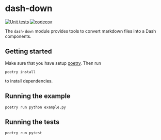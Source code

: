# dash-down

[![Unit tests](https://github.com/emilhe/dash-down/actions/workflows/python-test.yml/badge.svg)](https://github.com/emilhe/dash-down/actions/workflows/python-test.yml)
[![codecov](https://codecov.io/gh/emilhe/dash-down/branch/main/graph/badge.svg?token=kZXx2N1QGY)](https://codecov.io/gh/emilhe/dash-down)

The `dash-down` module provides tools to convert markdown files into a Dash components.

## Getting started

Make sure that you have setup [poetry](https://python-poetry.org/). Then run

    poetry install

to install dependencies.

## Running the example

    poetry run python example.py

## Running the tests

    poetry run pytest
